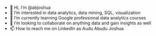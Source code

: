 - 👋 Hi, I’m @abjoshua
- 👀 I’m interested in data analytics, data mining, SQL, visualization 
- 🌱 I’m currently learning Google professional data analytics courses
- 💞️ I’m looking to collaborate on anything data and gain insights as well
- 📫 How to reach me on LinkedIn as Audu Abudu Joshua

<!---
abjoshua/abjoshua is a ✨ special ✨ repository because its `README.md` (this file) appears on your GitHub profile.
You can click the Preview link to take a look at your changes.
--->
